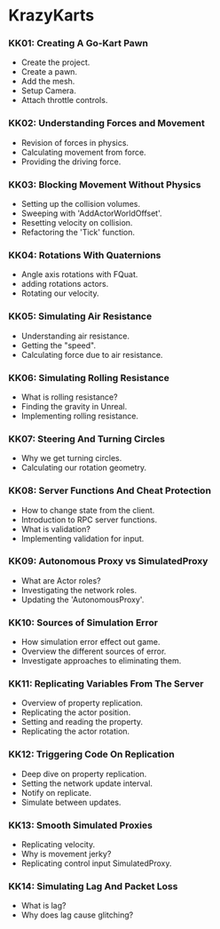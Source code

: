# KrazyKarts

### KK01: Creating A Go-Kart Pawn ###

+ Create the project.
+ Create a pawn.
+ Add the mesh.
+ Setup Camera.
+ Attach throttle controls.

### KK02: Understanding Forces and Movement ###

+ Revision of forces in physics.
+ Calculating movement from force.
+ Providing the driving force.

### KK03: Blocking Movement Without Physics ###

+ Setting up the collision volumes.
+ Sweeping with 'AddActorWorldOffset'.
+ Resetting velocity on collision.
+ Refactoring the 'Tick' function.

### KK04: Rotations With Quaternions ###

+ Angle axis rotations with FQuat.
+ adding rotations actors.
+ Rotating our velocity.

### KK05: Simulating Air Resistance ###

+ Understanding air resistance.
+ Getting the "speed".
+ Calculating force due to air resistance.

### KK06: Simulating Rolling Resistance ###

+ What is rolling resistance?
+ Finding the gravity in Unreal.
+ Implementing rolling resistance.

### KK07: Steering And Turning Circles ###

+ Why we get turning circles.
+ Calculating our rotation geometry.

### KK08: Server Functions And Cheat Protection ###

+ How to change state from the client.
+ Introduction to RPC server functions.
+ What is validation?
+ Implementing validation for input.

### KK09: Autonomous Proxy vs SimulatedProxy ###

+ What are Actor roles?
+ Investigating the network roles.
+ Updating the 'AutonomousProxy'.

### KK10: Sources of Simulation Error ###

+ How simulation error effect out game.
+ Overview the different sources of error.
+ Investigate approaches to eliminating them.

### KK11: Replicating Variables From The Server ###

+ Overview of property replication.
+ Replicating the actor position.
+ Setting and reading the property.
+ Replicating the actor rotation.

### KK12: Triggering Code On Replication ###

+ Deep dive on property replication.
+ Setting the network update interval.
+ Notify on replicate.
+ Simulate between updates.

### KK13: Smooth Simulated Proxies ###

+ Replicating velocity.
+ Why is movement jerky?
+ Replicating control input SimulatedProxy.

### KK14: Simulating Lag And Packet Loss ###

+ What is lag?
+ Why does lag cause glitching?
